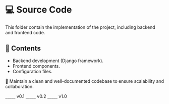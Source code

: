 # 💻 Source Code

This folder contain the implementation of the project, including backend and frontend code.

## 📂 Contents
- Backend development (Django framework).
- Frontend components.
- Configuration files.

📌 Maintain a clean and well-documented codebase to ensure scalability and collaboration.

_____ v0.1
_____ v0.2
_____ v1.0

